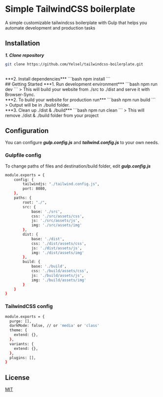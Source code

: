# Simple TailwindCSS boilerplate
A simple customizable tailwindcss boilerplate with Gulp that helps you automate development and production tasks
<br/>
## Installation
***1. Clone repository***
```bash
git clone https://github.com/Yelsel/tailwindcss-boilerplate.git
```
<br/>  
***2. Install dependencies***
```bash
npm install
```
<br/>
## Getting Started
***1. Run development environment***
```bash
npm run dev
```
> This will build your website from ./src to ./dist and serve it with Browser-Sync.
<br/>  
***2. To build your website for production run***
```bash
npm run build
```
> Output will be in ./build folder.
<br/>  
***3. Clean up ./dist & ./build***
```bash
npm run clean
```
> This will remove ./dist & ./build folder from your project

  
## Configuration
You can configure ***gulp.config.js*** and ***tailwind.config.js*** to your own needs.

### Gulpfile config
To change paths of files and destination/build folder, edit ***gulp.config.js***
``` bash
module.exports = {
    config: {
        tailwindjs: "./tailwind.config.js",
        port: 8080,
    },
    paths: {
        root: "./",
        src: {
            base: './src',
            css: './src/assets/css',
            js: './src/assets/js',
            img: './src/assets/img'
        },
        dist: {
            base: './dist',
            css: './dist/assets/css',
            js: './dist/assets/js',
            img: './dist/assets/img'
        },
        build: {
            base: './build',
            css: './build/assets/css',
            js: './build/assets/js',
            img: './build/assets/img'
        }
    }
}
```

### TailwindCSS config
```bash
module.exports = {
  purge: [],
  darkMode: false, // or 'media' or 'class'
  theme: {
    extend: {},
  },
  variants: {
    extend: {},
  },
  plugins: [],
}
```

## License
[MIT](https://choosealicense.com/licenses/mit/)